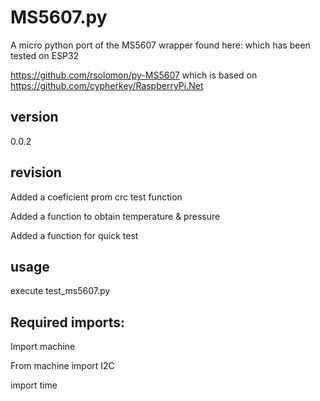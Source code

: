 MS5607.py
=====================
A micro python port of the MS5607 wrapper found here:
which has been tested on ESP32

https://github.com/rsolomon/py-MS5607
which is based on
https://github.com/cypherkey/RaspberryPi.Net

version
---------------------
0.0.2

revision
--------------------
Added a coeficient prom crc test function

Added a function to obtain temperature & pressure

Added a function for quick test

usage
--------------------
execute test_ms5607.py

Required imports:
--------------------
Import machine

From machine import I2C

import time
